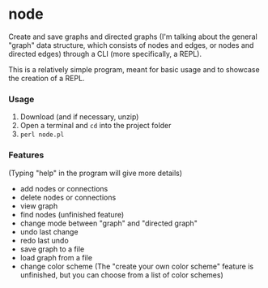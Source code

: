 # node
Create and save graphs and directed graphs (I'm talking about the general "graph" data structure, which consists of nodes and edges, or nodes and directed edges) through a CLI (more specifically, a REPL).

This is a relatively simple program, meant for basic usage and to showcase the creation of a REPL.

### Usage
1.  Download (and if necessary, unzip)
2.  Open a terminal and `cd` into the project folder
3.  `perl node.pl`

### Features
(Typing "help" in the program will give more details)
  * add nodes or connections
  * delete nodes or connections
  * view graph
  * find nodes (unfinished feature)
  * change mode between "graph" and "directed graph"
  * undo last change
  * redo last undo
  * save graph to a file
  * load graph from a file
  * change color scheme (The "create your own color scheme" feature is unfinished, but you can choose from a list of color schemes)
